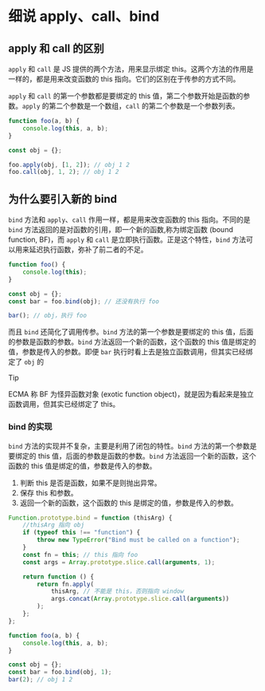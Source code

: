 # 细说 apply、call、bind

## apply 和 call 的区别

`apply` 和 `call` 是 JS 提供的两个方法，用来显示绑定 this。这两个方法的作用是一样的，都是用来改变函数的 this 指向。它们的区别在于传参的方式不同。

`apply` 和 `call` 的第一个参数都是要绑定的 this 值，第二个参数开始是函数的参数。`apply` 的第二个参数是一个数组，`call` 的第二个参数是一个参数列表。

```javascript
function foo(a, b) {
    console.log(this, a, b);
}

const obj = {};

foo.apply(obj, [1, 2]); // obj 1 2
foo.call(obj, 1, 2); // obj 1 2
```

## 为什么要引入新的 bind

`bind` 方法和 `apply`、`call` 作用一样，都是用来改变函数的 this 指向。不同的是 `bind` 方法返回的是对函数的引用，即一个新的函数,称为绑定函数 (bound function, BF)，而 `apply` 和 `call` 是立即执行函数。正是这个特性，`bind` 方法可以用来延迟执行函数，弥补了前二者的不足。

```javascript
function foo() {
    console.log(this);
}

const obj = {};
const bar = foo.bind(obj); // 还没有执行 foo

bar(); // obj，执行 foo
```

而且 `bind` 还简化了调用传参。`bind` 方法的第一个参数是要绑定的 this 值，后面的参数是函数的参数。`bind` 方法返回一个新的函数，这个函数的 this 值是绑定的值，参数是传入的参数。即便 `bar` 执行时看上去是独立函数调用，但其实已经绑定了 `obj` 的

> [!tip]
> ECMA 称 BF 为怪异函数对象 (exotic function object)，就是因为看起来是独立函数调用，但其实已经绑定了 this。

### bind 的实现

`bind` 方法的实现并不复杂，主要是利用了闭包的特性。`bind` 方法的第一个参数是要绑定的 this 值，后面的参数是函数的参数。`bind` 方法返回一个新的函数，这个函数的 this 值是绑定的值，参数是传入的参数。

1. 判断 this 是否是函数，如果不是则抛出异常。
2. 保存 this 和参数。
3. 返回一个新的函数，这个函数的 this 是绑定的值，参数是传入的参数。

```javascript
Function.prototype.bind = function (thisArg) {
    //thisArg 指向 obj
    if (typeof this !== "function") {
        throw new TypeError("Bind must be called on a function");
    }
    const fn = this; // this 指向 foo
    const args = Array.prototype.slice.call(arguments, 1);

    return function () {
        return fn.apply(
            thisArg, // 不能是 this，否则指向 window
            args.concat(Array.prototype.slice.call(arguments))
        );
    };
};

function foo(a, b) {
    console.log(this, a, b);
}

const obj = {};
const bar = foo.bind(obj, 1);
bar(2); // obj 1 2
```
